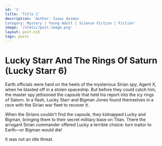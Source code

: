 ```yaml
---
id: '1'
title: 'Title 1'
description: 'Author: Isaac Asimov
Category: Mystery | Young Adult | Science Fiction | Fiction'
image: '/static/post-image.png'
layout: post.njk
tags: posts
---
```


# Lucky Starr And The Rings Of Saturn (Lucky Starr 6)

Earth officials were hard on the heels of the mysterious Sirian spy, Agent X, when he blasted off in a stolen spaceship. But before they could catch him, the master spy jettisoned the capsule that held his report into the icy rings of Saturn. In a flash, Lucky Starr and Bigman Jones found themselves in a race with the Sirian war fleet to recover it.

When the Sirians couldn't find the capsule, they kidnapped Lucky and Bigman, bringing them to their secret military base on Titan. There the arrogant Sirian commander offered Lucky a terrible choice: turn traitor to Earth—or Bigman would die!

It was not an idle threat.